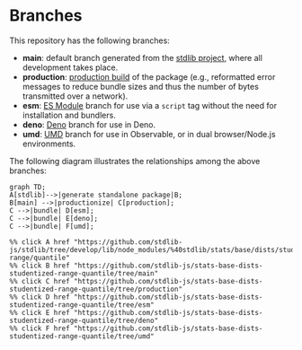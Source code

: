 <!--

@license Apache-2.0

Copyright (c) 2022 The Stdlib Authors.

Licensed under the Apache License, Version 2.0 (the "License");
you may not use this file except in compliance with the License.
You may obtain a copy of the License at

    http://www.apache.org/licenses/LICENSE-2.0

Unless required by applicable law or agreed to in writing, software
distributed under the License is distributed on an "AS IS" BASIS,
WITHOUT WARRANTIES OR CONDITIONS OF ANY KIND, either express or implied.
See the License for the specific language governing permissions and
limitations under the License.

-->

# Branches

This repository has the following branches:

-   **main**: default branch generated from the [stdlib project][stdlib-url], where all development takes place.
-   **production**: [production build][production-url] of the package (e.g., reformatted error messages to reduce bundle sizes and thus the number of bytes transmitted over a network).
-   **esm**: [ES Module][esm-url] branch for use via a `script` tag without the need for installation and bundlers.
-   **deno**: [Deno][deno-url] branch for use in Deno.
-   **umd**: [UMD][umd-url] branch for use in Observable, or in dual browser/Node.js environments.

The following diagram illustrates the relationships among the above branches:

```mermaid
graph TD;
A[stdlib]-->|generate standalone package|B;
B[main] -->|productionize| C[production];
C -->|bundle| D[esm];
C -->|bundle| E[deno];
C -->|bundle| F[umd];

%% click A href "https://github.com/stdlib-js/stdlib/tree/develop/lib/node_modules/%40stdlib/stats/base/dists/studentized-range/quantile"
%% click B href "https://github.com/stdlib-js/stats-base-dists-studentized-range-quantile/tree/main"
%% click C href "https://github.com/stdlib-js/stats-base-dists-studentized-range-quantile/tree/production"
%% click D href "https://github.com/stdlib-js/stats-base-dists-studentized-range-quantile/tree/esm"
%% click E href "https://github.com/stdlib-js/stats-base-dists-studentized-range-quantile/tree/deno"
%% click F href "https://github.com/stdlib-js/stats-base-dists-studentized-range-quantile/tree/umd"
```

[stdlib-url]: https://github.com/stdlib-js/stdlib/tree/develop/lib/node_modules/%40stdlib/stats/base/dists/studentized-range/quantile
[production-url]: https://github.com/stdlib-js/stats-base-dists-studentized-range-quantile/tree/production
[deno-url]: https://github.com/stdlib-js/stats-base-dists-studentized-range-quantile/tree/deno
[umd-url]: https://github.com/stdlib-js/stats-base-dists-studentized-range-quantile/tree/umd
[esm-url]: https://github.com/stdlib-js/stats-base-dists-studentized-range-quantile/tree/esm